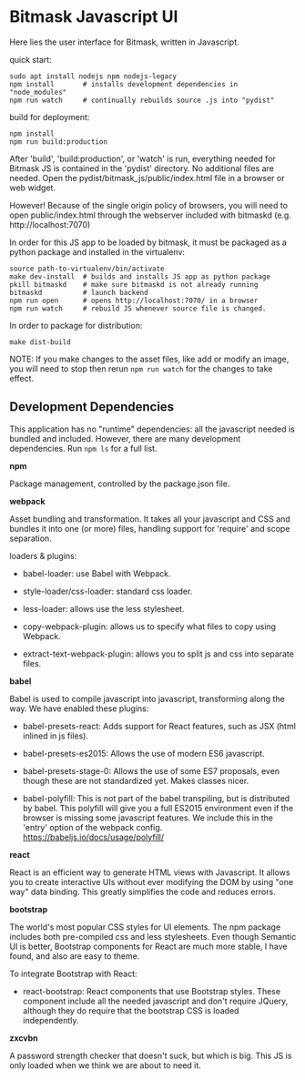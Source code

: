 Bitmask Javascript UI
=================================================================

Here lies the user interface for Bitmask, written in Javascript.

quick start:

    sudo apt install nodejs npm nodejs-legacy
    npm install       # installs development dependencies in "node_modules"
    npm run watch     # continually rebuilds source .js into "pydist"

build for deployment:

    npm install
    npm run build:production

After 'build', 'build:production', or 'watch' is run, everything needed for
Bitmask JS is contained in the 'pydist' directory. No additional files are
needed. Open the pydist/bitmask_js/public/index.html file in a browser or web
widget.

However! Because of the single origin policy of browsers, you will need to
open public/index.html through the webserver included with bitmaskd (e.g.
http://localhost:7070)

In order for this JS app to be loaded by bitmask, it must be packaged as a
python package and installed in the virtualenv:

    source path-to-virtualenv/bin/activate
    make dev-install  # builds and installs JS app as python package
    pkill bitmaskd    # make sure bitmaskd is not already running
    bitmaskd          # launch backend
    npm run open      # opens http://localhost:7070/ in a browser
    npm run watch     # rebuild JS whenever source file is changed.

In order to package for distribution:

    make dist-build

NOTE: If you make changes to the asset files, like add or modify an image, you
      will need to stop then rerun `npm run watch` for the changes to take
      effect.

Development Dependencies
-----------------------------------------------------------------

This application has no "runtime" dependencies: all the javascript needed is
bundled and included. However, there are many development dependencies.
Run `npm ls` for a full list.

**npm**

Package management, controlled by the package.json file.

**webpack**

Asset bundling and transformation. It takes all your javascript and CSS and
bundles it into one (or more) files, handling support for 'require' and scope
separation.

loaders & plugins:

* babel-loader: use Babel with Webpack.

* style-loader/css-loader: standard css loader.

* less-loader: allows use the less stylesheet.

* copy-webpack-plugin: allows us to specify what files to copy using Webpack.

* extract-text-webpack-plugin: allows you to split js and css into separate
  files.

**babel**

Babel is used to compile javascript into javascript, transforming along the
way. We have enabled these plugins:

* babel-presets-react: Adds support for React features, such as JSX (html
  inlined in js files).

* babel-presets-es2015: Allows the use of modern ES6 javascript.

* babel-presets-stage-0: Allows the use of some ES7 proposals, even though
  these are not standardized yet. Makes classes nicer.

* babel-polyfill: This is not part of the babel transpiling, but is distributed
  by babel. This polyfill will give you a full ES2015 environment even if the
  browser is missing some javascript features. We include this in the 'entry'
  option of the webpack config. https://babeljs.io/docs/usage/polyfill/

**react**

React is an efficient way to generate HTML views with Javascript. It allows you
to create interactive UIs without ever modifying the DOM by using "one way"
data binding. This greatly simplifies the code and reduces errors.

**bootstrap**

The world's most popular CSS styles for UI elements. The npm package includes
both pre-compiled css and less stylesheets. Even though Semantic UI is better,
Bootstrap components for React are much more stable, I have found, and also are
easy to theme.

To integrate Bootstrap with React:

* react-bootstrap: React components that use Bootstrap styles. These component
  include all the needed javascript and don't require JQuery, although they do
  require that the bootstrap CSS is loaded independently.

**zxcvbn**

A password strength checker that doesn't suck, but which is big. This JS is
only loaded when we think we are about to need it.


